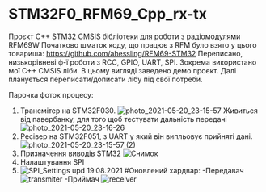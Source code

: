 # STM32F0_RFM69_Cpp_rx-tx
Проєкт C++ STM32 CMSIS бібліотеки для роботи  з радіомодулями RFM69W
Початково шматок коду, що працює з RFM було взято у цього товариша: https://github.com/ahessling/RFM69-STM32
Переписано, низькорівневі ф-ї роботи з RCC, GPIO, UART, SPI. Зокрема використано мої C++ CMSIS ліби. В цьому вигляді заведено демо проєкт.
Далі планується переписати/дописати лібу під свої потреби.

Парочка фоток процесу:
1) Трансмітер на STM32F030.
![photo_2021-05-20_23-15-57](https://user-images.githubusercontent.com/74230330/119043283-8bc98a80-b9c1-11eb-9ceb-1076bc3d625c.jpg)
Живиться від павербанку, для того щоб тестувати дальність передачі
![photo_2021-05-20_23-16-26](https://user-images.githubusercontent.com/74230330/119043272-89ffc700-b9c1-11eb-9cdb-25a997d5d83e.jpg)
2)  Ресівер на STM32F051, з UART у який він випльовує прийняті дані.
![photo_2021-05-20_23-15-57 (2)](https://user-images.githubusercontent.com/74230330/119043282-8b30f400-b9c1-11eb-863a-0d6382a9d1b8.jpg)
3) Призначення виводів STM32
![Снимок](https://user-images.githubusercontent.com/74230330/128074874-38a1fd05-f855-40c2-ac01-00b0569efd6f.JPG)
4) Налаштування SPI
5) ![SPI_Settings](https://user-images.githubusercontent.com/74230330/128081021-bec453f8-cec2-41f5-8124-864e07bdbdc8.JPG)
upd 19.08.2021
#Оновлений хардвар:
-Передавач
![transmiter](https://user-images.githubusercontent.com/74230330/130126956-c40d524a-c8b8-44e8-8a9e-abefb560b3ed.jpg)
-Приймач
![receiver](https://user-images.githubusercontent.com/74230330/130126960-15720213-2d8e-4adb-aeff-bf22fdc17901.jpg)
